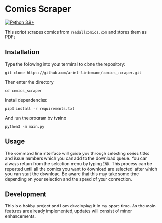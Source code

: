 # Comics Scraper

[![Python 3.9+](https://img.shields.io/badge/python-3.9+-blue.svg)](https://www.python.org/downloads/release/python-390/)

This script scrapes comics from `readallcomics.com` and stores them as PDFs

## Installation

Type the following into your terminal to clone the repository:

`git clone https://github.com/ariel-lindemann/comics_scraper.git`

Then enter the directory

`cd comics_scraper`

Install dependencies:

`pip3 install -r requirements.txt`

And run the program by typing

`python3 -m main.py`

## Usage

The command line interface will guide you through selecting series titles 
and issue numbers which you can add to the download queue. 
You can always return from the selection menu by typing `END`. 
This process can be repeated until all the comics you want to download are 
selected, after which you can start the download. 
Be aware that this may take some time depending on your selection and the 
speed of your connection.

## Development

This is a hobby project and I am developing it in my spare time. As the main features are already implemented, updates will consist of minor enhancements.
